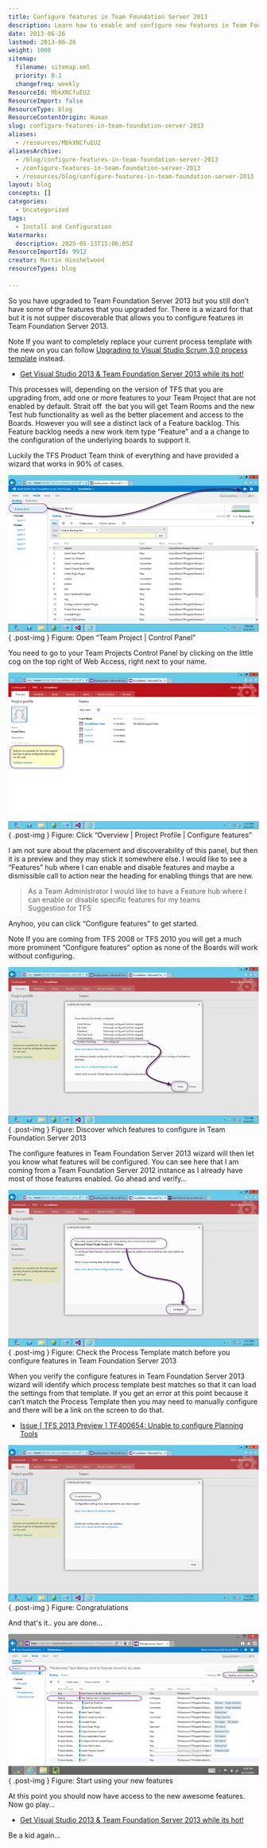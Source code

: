 ```yaml
---
title: Configure features in Team Foundation Server 2013
description: Learn how to enable and configure new features in Team Foundation Server 2013 after upgrading, including using the built-in wizard and handling process template issues.
date: 2013-06-26
lastmod: 2013-06-26
weight: 1000
sitemap:
  filename: sitemap.xml
  priority: 0.1
  changefreq: weekly
ResourceId: MbkXNCfuEU2
ResourceImport: false
ResourceType: blog
ResourceContentOrigin: Human
slug: configure-features-in-team-foundation-server-2013
aliases:
  - /resources/MbkXNCfuEU2
aliasesArchive:
  - /blog/configure-features-in-team-foundation-server-2013
  - /configure-features-in-team-foundation-server-2013
  - /resources/blog/configure-features-in-team-foundation-server-2013
layout: blog
concepts: []
categories:
  - Uncategorized
tags:
  - Install and Configuration
Watermarks:
  description: 2025-05-13T15:06:05Z
ResourceImportId: 9912
creator: Martin Hinshelwood
resourceTypes: blog

---
```

So you have upgraded to Team Foundation Server 2013 but you still don’t have some of the features that you upgraded for. There is a wizard for that but it is not supper discoverable that allows you to configure features in Team Foundation Server 2013.

Note If you want to completely replace your current process template with the new on you can follow [Upgrading to Visual Studio Scrum 3.0 process template](http://nkdagility.com/upgrading-to-visual-studio-scrum-3-0-process-template-in-tfs-2013/) instead.

- [Get Visual Studio 2013 & Team Foundation Server 2013 while its hot!](http://nkdagility.com/get-visual-studio-2013-team-foundation-server-while-its-hot/)

This processes will, depending on the version of TFS that you are upgrading from, add one or more features to your Team Project that are not enabled by default. Strait off  the bat you will get Team Rooms and the new Test hub functionality as well as the better placement and access to the Boards. However you will see a distinct lack of a Feature backlog. This Feature backlog needs a new work item type “Feature” and a a change to the configuration of the underlying boards to support it.

Luckily the TFS Product Team think of everything and have provided a wizard that works in 90% of cases.

![image](images/image41-1-1.png "image")  
{ .post-img }
Figure: Open “Team Project | Control Panel”

You need to go to your Team Projects Control Panel by clicking on the little cog on the top right of Web Access, right next to your name.

![image](images/image42-2-2.png "image")  
{ .post-img }
Figure: Click “Overview | Project Profile | Configure features”

I am not sure about the placement and discoverability of this panel, but then it is a preview and they may stick it somewhere else. I would like to see a “Features” hub where I can enable and disable features and maybe a dismissible call to action near the heading for enabling things that are new.

> As a Team Administrator I would like to have a Feature hub where I can enable or disable specific features for my teams  
> Suggestion for TFS

Anyhoo, you can click “Configure features” to get started.

Note If you are coming from TFS 2008 or TFS 2010 you will get a much more prominent “Configure features” option as none of the Boards will work without configuring.

![image](images/image43-3-3.png "image")  
{ .post-img }
Figure: Discover which features to configure in Team Foundation Server 2013

The configure features in Team Foundation Server 2013 wizard will then let you know what features will be configured. You can see here that I am coming from a Team Foundation Server 2012 instance as I already have most of those features enabled. Go ahead and verify…

![image](images/image44-4-4.png "image")  
{ .post-img }
Figure: Check the Process Template match before you configure features in Team Foundation Server 2013

When you verify the configure features in Team Foundation Server 2013 wizard will identify which process template best matches so that it can load the settings from that template. If you get an error at this point because it can’t match the Process Template then you may need to manually configure and there will be a link on the screen to do that.

- [Issue \[ TFS 2013 Preview \] TF400654: Unable to configure Planning Tools](http://nkdagility.com/issue-tfs-2013-preview-tf400654-unable-to-configure-planning-tools/ "TF400654: Unable to configure Planning Tools")

![image](images/image45-5-5.png "image")  
{ .post-img }
Figure: Congratulations

And that's it.. you are done…

![image](images/image46-6-6.png "image")  
{ .post-img }
Figure: Start using your new features

At this point you should now have access to the new awesome features. Now go play…

- [Get Visual Studio 2013 & Team Foundation Server 2013 while its hot!](http://nkdagility.com/get-visual-studio-2013-team-foundation-server-while-its-hot/)

Be a kid again…
